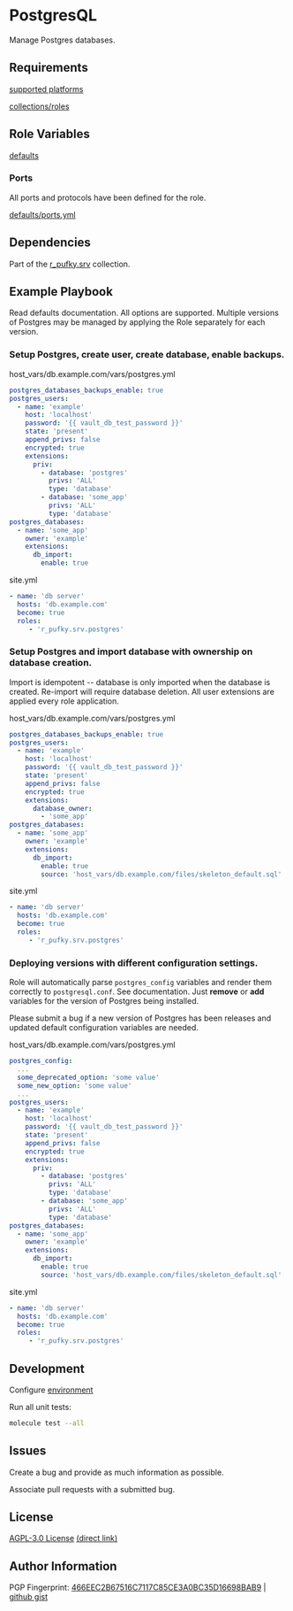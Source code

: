 # PostgresQL
Manage Postgres databases.

## Requirements
[supported platforms](https://github.com/r-pufky/ansible_postgres/blob/main/meta/main.yml)

[collections/roles](https://github.com/r-pufky/ansible_postgres/blob/main/meta/requirements.yml)

## Role Variables
[defaults](https://github.com/r-pufky/ansible_postgres/tree/main/defaults/main)

### Ports
All ports and protocols have been defined for the role.

[defaults/ports.yml](https://github.com/r-pufky/ansible_postgres/blob/main/defaults/main/ports.yml)

## Dependencies
Part of the [r_pufky.srv](https://github.com/r-pufky/ansible_collection_srv)
collection.

## Example Playbook
Read defaults documentation. All options are supported. Multiple versions of
Postgres may be managed by applying the Role separately for each version.

### Setup Postgres, create user, create database, enable backups.
host_vars/db.example.com/vars/postgres.yml
``` yaml
postgres_databases_backups_enable: true
postgres_users:
  - name: 'example'
    host: 'localhost'
    password: '{{ vault_db_test_password }}'
    state: 'present'
    append_privs: false
    encrypted: true
    extensions:
      priv:
        - database: 'postgres'
          privs: 'ALL'
          type: 'database'
        - database: 'some_app'
          privs: 'ALL'
          type: 'database'
postgres_databases:
  - name: 'some_app'
    owner: 'example'
    extensions:
      db_import:
        enable: true
```

site.yml
``` yaml
- name: 'db server'
  hosts: 'db.example.com'
  become: true
  roles:
     - 'r_pufky.srv.postgres'
```

### Setup Postgres and import database with ownership on database creation.
Import is idempotent -- database is only imported when the database is created.
Re-import will require database deletion. All user extensions are applied
every role application.

host_vars/db.example.com/vars/postgres.yml
``` yaml
postgres_databases_backups_enable: true
postgres_users:
  - name: 'example'
    host: 'localhost'
    password: '{{ vault_db_test_password }}'
    state: 'present'
    append_privs: false
    encrypted: true
    extensions:
      database_owner:
        - 'some_app'
postgres_databases:
  - name: 'some_app'
    owner: 'example'
    extensions:
      db_import:
        enable: true
        source: 'host_vars/db.example.com/files/skeleton_default.sql'
```

site.yml
``` yaml
- name: 'db server'
  hosts: 'db.example.com'
  become: true
  roles:
     - 'r_pufky.srv.postgres'
```

### Deploying versions with different configuration settings.
Role will automatically parse `postgres_config` variables and render them
correctly to `postgresql.conf`. See documentation. Just **remove** or **add**
variables for the version of Postgres being installed.

Please submit a bug if a new version of Postgres has been releases and updated
default configuration variables are needed.

host_vars/db.example.com/vars/postgres.yml
``` yaml
postgres_config:
  ...
  some_deprecated_option: 'some value'
  some_new_option: 'some value'
  ...
postgres_users:
  - name: 'example'
    host: 'localhost'
    password: '{{ vault_db_test_password }}'
    state: 'present'
    append_privs: false
    encrypted: true
    extensions:
      priv:
        - database: 'postgres'
          privs: 'ALL'
          type: 'database'
        - database: 'some_app'
          privs: 'ALL'
          type: 'database'
postgres_databases:
  - name: 'some_app'
    owner: 'example'
    extensions:
      db_import:
        enable: true
        source: 'host_vars/db.example.com/files/skeleton_default.sql'
```

site.yml
``` yaml
- name: 'db server'
  hosts: 'db.example.com'
  become: true
  roles:
     - 'r_pufky.srv.postgres'
```

## Development
Configure [environment](https://github.com/r-pufky/ansible_collection_srv/blob/main/docs/dev/environment/README.md)

Run all unit tests:
``` bash
molecule test --all
```

## Issues
Create a bug and provide as much information as possible.

Associate pull requests with a submitted bug.

## License
[AGPL-3.0 License](https://www.tldrlegal.com/license/gnu-affero-general-public-license-v3-agpl-3-0)
 [(direct link)](https://github.com/r-pufky/ansible_postgres/blob/main/LICENSE)

## Author Information
PGP Fingerprint: [466EEC2B67516C7117C85CE3A0BC35D16698BAB9](https://keys.openpgp.org/vks/v1/by-fingerprint/466EEC2B67516C7117C85CE3A0BC35D16698BAB9)
| [github gist](https://gist.github.com/r-pufky/a8df36977c55b5bb20829267c4c49d22)
